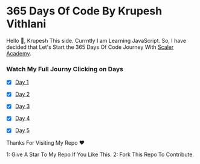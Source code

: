# 365 Days Of Code By Krupesh Vithlani

Hello 👋, Krupesh This side. Currntly I am Learning JavaScript. So, I have decided that Let's Start the 365 Days Of Code Journey With [Scaler Academy](https://www.scaler.com/).

### Watch My Full Journy Clicking on Days

- [x] [Day 1](https://github.com/tkrupesh14/365DaysOfCode/tree/master/Day%201)
- [x] [Day 2](https://github.com/tkrupesh14/365DaysOfCode/tree/master/Day%202)
- [x] [Day 3](https://github.com/tkrupesh14/365DaysOfCode/tree/master/Day%203)
- [x] [Day 4](https://github.com/tkrupesh14/365DaysOfCode/tree/master/Day%204)
- [x] [Day 5](https://github.com/tkrupesh14/365DaysOfCode/tree/master/Day%205)


Thanks For Visiting My Repo ❤

1: Give A Star To My Repo If You Like This.
2: Fork This Repo To Contribute.
